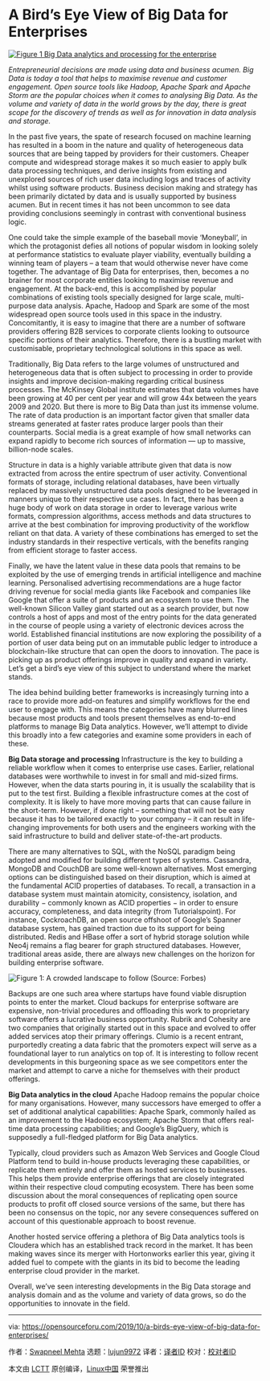 [#]: collector: (lujun9972)
[#]: translator: (chai-yuan)
[#]: reviewer: ( )
[#]: publisher: ( )
[#]: url: ( )
[#]: subject: (A Bird’s Eye View of Big Data for Enterprises)
[#]: via: (https://opensourceforu.com/2019/10/a-birds-eye-view-of-big-data-for-enterprises/)
[#]: author: (Swapneel Mehta https://opensourceforu.com/author/swapneel-mehta/)

A Bird’s Eye View of Big Data for Enterprises
======

[![][1]][2]

_Entrepreneurial decisions are made using data and business acumen. Big Data is today a tool that helps to maximise revenue and customer engagement. Open source tools like Hadoop, Apache Spark and Apache Storm are the popular choices when it comes to analysing Big Data. As the volume and variety of data in the world grows by the day, there is great scope for the discovery of trends as well as for innovation in data analysis and storage._

In the past five years, the spate of research focused on machine learning has resulted in a boom in the nature and quality of heterogeneous data sources that are being tapped by providers for their customers. Cheaper compute and widespread storage makes it so much easier to apply bulk data processing techniques, and derive insights from existing and unexplored sources of rich user data including logs and traces of activity whilst using software products. Business decision making and strategy has been primarily dictated by data and is usually supported by business acumen. But in recent times it has not been uncommon to see data providing conclusions seemingly in contrast with conventional business logic.

One could take the simple example of the baseball movie ‘Moneyball’, in which the protagonist defies all notions of popular wisdom in looking solely at performance statistics to evaluate player viability, eventually building a winning team of players – a team that would otherwise never have come together. The advantage of Big Data for enterprises, then, becomes a no brainer for most corporate entities looking to maximise revenue and engagement. At the back-end, this is accomplished by popular combinations of existing tools specially designed for large scale, multi-purpose data analysis. Apache, Hadoop and Spark are some of the most widespread open source tools used in this space in the industry. Concomitantly, it is easy to imagine that there are a number of software providers offering B2B services to corporate clients looking to outsource specific portions of their analytics. Therefore, there is a bustling market with customisable, proprietary technological solutions in this space as well.

Traditionally, Big Data refers to the large volumes of unstructured and heterogeneous data that is often subject to processing in order to provide insights and improve decision-making regarding critical business processes. The McKinsey Global institute estimates that data volumes have been growing at 40 per cent per year and will grow 44x between the years 2009 and 2020. But there is more to Big Data than just its immense volume. The rate of data production is an important factor given that smaller data streams generated at faster rates produce larger pools than their counterparts. Social media is a great example of how small networks can expand rapidly to become rich sources of information — up to massive, billion-node scales.

Structure in data is a highly variable attribute given that data is now extracted from across the entire spectrum of user activity. Conventional formats of storage, including relational databases, have been virtually replaced by massively unstructured data pools designed to be leveraged in manners unique to their respective use cases. In fact, there has been a huge body of work on data storage in order to leverage various write formats, compression algorithms, access methods and data structures to arrive at the best combination for improving productivity of the workflow reliant on that data. A variety of these combinations has emerged to set the industry standards in their respective verticals, with the benefits ranging from efficient storage to faster access.

Finally, we have the latent value in these data pools that remains to be exploited by the use of emerging trends in artificial intelligence and machine learning. Personalised advertising recommendations are a huge factor driving revenue for social media giants like Facebook and companies like Google that offer a suite of products and an ecosystem to use them. The well-known Silicon Valley giant started out as a search provider, but now controls a host of apps and most of the entry points for the data generated in the course of people using a variety of electronic devices across the world. Established financial institutions are now exploring the possibility of a portion of user data being put on an immutable public ledger to introduce a blockchain-like structure that can open the doors to innovation. The pace is picking up as product offerings improve in quality and expand in variety. Let’s get a bird’s eye view of this subject to understand where the market stands.

The idea behind building better frameworks is increasingly turning into a race to provide more add-on features and simplify workflows for the end user to engage with. This means the categories have many blurred lines because most products and tools present themselves as end-to-end platforms to manage Big Data analytics. However, we’ll attempt to divide this broadly into a few categories and examine some providers in each of these.

**Big Data storage and processing**
Infrastructure is the key to building a reliable workflow when it comes to enterprise use cases. Earlier, relational databases were worthwhile to invest in for small and mid-sized firms. However, when the data starts pouring in, it is usually the scalability that is put to the test first. Building a flexible infrastructure comes at the cost of complexity. It is likely to have more moving parts that can cause failure in the short-term. However, if done right – something that will not be easy because it has to be tailored exactly to your company – it can result in life-changing improvements for both users and the engineers working with the said infrastructure to build and deliver state-of-the-art products.

There are many alternatives to SQL, with the NoSQL paradigm being adopted and modified for building different types of systems. Cassandra, MongoDB and CouchDB are some well-known alternatives. Most emerging options can be distinguished based on their disruption, which is aimed at the fundamental ACID properties of databases. To recall, a transaction in a database system must maintain atomicity, consistency, isolation, and durability − commonly known as ACID properties − in order to ensure accuracy, completeness, and data integrity (from Tutorialspoint). For instance, CockroachDB, an open source offshoot of Google’s Spanner database system, has gained traction due to its support for being distributed. Redis and HBase offer a sort of hybrid storage solution while Neo4j remains a flag bearer for graph structured databases. However, traditional areas aside, there are always new challenges on the horizon for building enterprise software.

![Figure 1: A crowded landscape to follow \(Source: Forbes\)][3]

Backups are one such area where startups have found viable disruption points to enter the market. Cloud backups for enterprise software are expensive, non-trivial procedures and offloading this work to proprietary software offers a lucrative business opportunity. Rubrik and Cohesity are two companies that originally started out in this space and evolved to offer added services atop their primary offerings. Clumio is a recent entrant, purportedly creating a data fabric that the promoters expect will serve as a foundational layer to run analytics on top of. It is interesting to follow recent developments in this burgeoning space as we see competitors enter the market and attempt to carve a niche for themselves with their product offerings.

**Big Data analytics in the cloud**
Apache Hadoop remains the popular choice for many organisations. However, many successors have emerged to offer a set of additional analytical capabilities: Apache Spark, commonly hailed as an improvement to the Hadoop ecosystem; Apache Storm that offers real-time data processing capabilities; and Google’s BigQuery, which is supposedly a full-fledged platform for Big Data analytics.

Typically, cloud providers such as Amazon Web Services and Google Cloud Platform tend to build in-house products leveraging these capabilities, or replicate them entirely and offer them as hosted services to businesses. This helps them provide enterprise offerings that are closely integrated within their respective cloud computing ecosystem. There has been some discussion about the moral consequences of replicating open source products to profit off closed source versions of the same, but there has been no consensus on the topic, nor any severe consequences suffered on account of this questionable approach to boost revenue.

Another hosted service offering a plethora of Big Data analytics tools is Cloudera which has an established track record in the market. It has been making waves since its merger with Hortonworks earlier this year, giving it added fuel to compete with the giants in its bid to become the leading enterprise cloud provider in the market.

Overall, we’ve seen interesting developments in the Big Data storage and analysis domain and as the volume and variety of data grows, so do the opportunities to innovate in the field.

--------------------------------------------------------------------------------

via: https://opensourceforu.com/2019/10/a-birds-eye-view-of-big-data-for-enterprises/

作者：[Swapneel Mehta][a]
选题：[lujun9972][b]
译者：[译者ID](https://github.com/译者ID)
校对：[校对者ID](https://github.com/校对者ID)

本文由 [LCTT](https://github.com/LCTT/TranslateProject) 原创编译，[Linux中国](https://linux.cn/) 荣誉推出

[a]: https://opensourceforu.com/author/swapneel-mehta/
[b]: https://github.com/lujun9972
[1]: https://i1.wp.com/opensourceforu.com/wp-content/uploads/2019/10/Figure-1-Big-Data-analytics-and-processing-for-the-enterprise.jpg?resize=696%2C449&ssl=1 (Figure 1 Big Data analytics and processing for the enterprise)
[2]: https://i1.wp.com/opensourceforu.com/wp-content/uploads/2019/10/Figure-1-Big-Data-analytics-and-processing-for-the-enterprise.jpg?fit=900%2C580&ssl=1
[3]: https://i1.wp.com/opensourceforu.com/wp-content/uploads/2019/10/Figure-2-A-crowded-landscape-to-follow.jpg?resize=350%2C254&ssl=1
